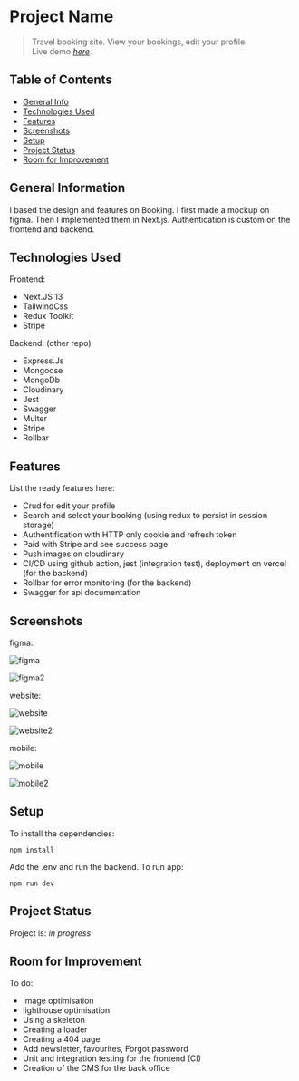 # Project Name
> Travel booking site. View your bookings, edit your profile.  
> Live demo [_here_](https://staging.client.holid-server.xyz/). 

## Table of Contents
* [General Info](#general-information)
* [Technologies Used](#technologies-used)
* [Features](#features)
* [Screenshots](#screenshots)
* [Setup](#setup)
* [Project Status](#project-status)
* [Room for Improvement](#room-for-improvement)

## General Information
I based the design and features on Booking. I first made a mockup on figma. 
Then I implemented them in Next.js. 
Authentication is custom on the frontend and backend.

## Technologies Used
Frontend:
- Next.JS 13
- TailwindCss
- Redux Toolkit
- Stripe

Backend: (other repo)
- Express.Js
- Mongoose
- MongoDb
- Cloudinary
- Jest
- Swagger
- Multer
- Stripe
- Rollbar

## Features
List the ready features here:
- Crud for edit your profile
- Search and select your booking (using redux to persist in session storage)
- Authentification with HTTP only cookie and refresh token
- Paid with Stripe and see success page
- Push images on cloudinary
- CI/CD using github action, jest (integration test), deployment on vercel (for the backend)
- Rollbar for error monitoring (for the backend)
- Swagger for api documentation

## Screenshots
figma: 

![figma](https://github.com/gysenlionel/holid-client/assets/90910874/9d947b09-34f1-43a2-9abc-0da795145add)

![figma2](https://github.com/gysenlionel/holid-client/assets/90910874/445356df-b477-48d1-80ec-f1668581436d)

website:

![website](https://github.com/gysenlionel/holid-client/assets/90910874/74de429d-32fa-4c83-80ea-aa8a46dd70ab)

![website2](https://github.com/gysenlionel/holid-client/assets/90910874/72a7ec1e-25f9-41ee-bf0b-1fbcb2cff8af)

mobile:

![mobile](https://github.com/gysenlionel/holid-client/assets/90910874/1066b71a-3ed0-48c9-9d0b-dde07f45dc41)

![mobile2](https://github.com/gysenlionel/holid-client/assets/90910874/7e55f023-b070-485b-a5b8-5cbe880d46e0)

## Setup
To install the dependencies:

```
npm install
```
Add the .env and run the backend.
To run app:

```
npm run dev
```

## Project Status
Project is: _in progress_ 

## Room for Improvement

To do:
- Image optimisation
- lighthouse optimisation
- Using a skeleton
- Creating a loader
- Creating a 404 page
- Add newsletter, favourites, Forgot password
- Unit and integration testing for the frontend (CI)
- Creation of the CMS for the back office

